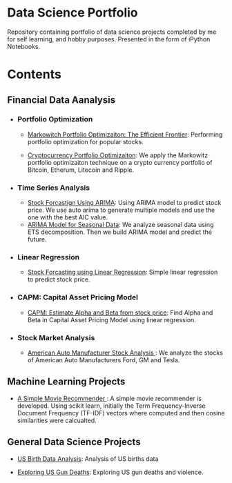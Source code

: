 # Data Science Portfolio
Repository containing portfolio of data science projects completed by me for self learning, and hobby purposes. Presented in the form of iPython Notebooks.

# Contents

## Financial Data Aanalysis

- ### Portfolio Optimization

	- [Markowitch Portfolio Optimizaiton: The Efficient Frontier](https://github.com/mrmushfiq/python_meets_finance/blob/master/Portfolio_optimization/efficient_frontier_Portfolio_optimization.ipynb): Performing portfolio optimization for popular stocks.

	- [Cryptocurrency Portfolio Optimizaiton](https://github.com/mrmushfiq/python_meets_finance/blob/master/cryptocurrency_portfolio_optimization/cryptocurrency_portfolio_optimization.ipynb): We apply the Markowitz portfolio optimizaiton technique on a crypto currency portfolio of Bitcoin, Etherum, Litecoin and Ripple. 

- ### Time Series Analysis

	- [Stock Forcastign Using ARIMA](https://github.com/mrmushfiq/python_meets_finance/blob/master/arima_stock_forcasting/auto_ARIMA_stock_forecasting.ipynb): Using ARIMA model to predict stock price. We use auto arima to generate multiple models and use the one with the best AIC value.
	- [ARIMA Model for Seasonal Data](https://github.com/mrmushfiq/python_meets_finance/blob/master/ARIMA_seasonal/ARIMA_seasonal.ipynb): We analyze seasonal data using ETS decomposition. Then we build ARIMA model and predict the future.

- ### Linear Regression

	- [Stock Forcasting using Linear Regression](https://github.com/mrmushfiq/python_meets_finance/blob/master/Linear_regression/stock_market_linear_regression.ipynb): Simple linear regression to predict stock price.

- ### CAPM: Capital Asset Pricing Model

	- [CAPM: Estimate Alpha and Beta from stock price](https://github.com/mrmushfiq/python_meets_finance/blob/master/CAPM_capital_asset_pricing_model/CAPM_capital_asset_pricing_model.ipynb):  Find Alpha and Beta in Capital Asset Pricing Model using linear regression. 

- ### Stock Market Analysis

	- [American Auto Manufacturer Stock Analysis ](https://github.com/mrmushfiq/python_meets_finance/blob/master/stock_analysis/auto%20manufacturers_Stock_Analysis.ipynb):  We analyze the stocks of American Auto Manufacturers Ford, GM and Tesla. 

## Machine Learning Projects

   - [ A Simple Movie Recommender ](https://github.com/mrmushfiq/data-science-portfolio/blob/master/simple_movie_recommender/simple_movie_recommender.ipynb): A simple movie recommender is developed. Using scikit learn, initially the Term Frequency-Inverse Document Frequency (TF-IDF) vectors where computed and then cosine similarities were calcualted.


## General Data Science Projects
   - [US Birth Data Analysis](https://github.com/mrmushfiq/data-science-portfolio/blob/master/us_births/us_births.ipynb): Analysis of US births data

   - [Exploring US Gun Deaths](https://github.com/mrmushfiq/data-science-portfolio/blob/master/gun_deaths_us/us_gun_deaths.ipynb): Exploring US gun deaths and violence.    

